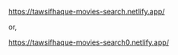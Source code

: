 https://tawsifhaque-movies-search.netlify.app/

or,

https://tawsifhaque-movies-search0.netlify.app/
